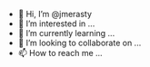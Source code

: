 - 👋 Hi, I’m @jmerasty
- 👀 I’m interested in ...
- 🌱 I’m currently learning ...
- 💞️ I’m looking to collaborate on ...
- 📫 How to reach me ...

<!---
jmerasty/jmerasty is a ✨ special ✨ repository because its `README.md` (this file) appears on your GitHub profile.
You can click the Preview link to take a look at your changes.
--->
